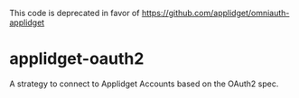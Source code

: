 
This code is deprecated in favor of https://github.com/applidget/omniauth-applidget

applidget-oauth2
================

A strategy to connect to Applidget Accounts based on the OAuth2 spec. 
